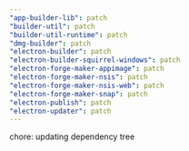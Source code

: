 ```yaml
---
"app-builder-lib": patch
"builder-util": patch
"builder-util-runtime": patch
"dmg-builder": patch
"electron-builder": patch
"electron-builder-squirrel-windows": patch
"electron-forge-maker-appimage": patch
"electron-forge-maker-nsis": patch
"electron-forge-maker-nsis-web": patch
"electron-forge-maker-snap": patch
"electron-publish": patch
"electron-updater": patch
---
```


chore: updating dependency tree

